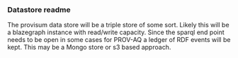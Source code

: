### Datastore readme

The provisum data store will be a triple store of some sort.  Likely this will 
be a blazegraph instance with read/write capacity.  Since the sparql end point
needs to be open in some cases for PROV-AQ a ledger of RDF events will be 
kept.  This may be a Mongo store or s3 based approach.


